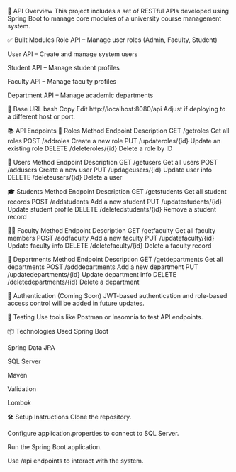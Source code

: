📡 API Overview
This project includes a set of RESTful APIs developed using Spring Boot to manage core modules of a university course management system.

✅ Built Modules
Role API – Manage user roles (Admin, Faculty, Student)

User API – Create and manage system users

Student API – Manage student profiles

Faculty API – Manage faculty profiles

Department API – Manage academic departments

🚀 Base URL
bash
Copy
Edit
http://localhost:8080/api
Adjust if deploying to a different host or port.

📚 API Endpoints
🔐 Roles
Method	Endpoint	Description
GET	/getroles	Get all roles
POST	/addroles	Create a new role
PUT	/updateroles/{id}	Update an existing role
DELETE	/deleteroles/{id}	Delete a role by ID

👥 Users
Method	Endpoint	Description
GET	/getusers	Get all users
POST	/addusers	Create a new user
PUT	/updageusers/{id}	Update user info
DELETE	/deleteusers/{id}	Delete a user

🎓 Students
Method	Endpoint	Description
GET	/getstudents	Get all student records
POST	/addstudents	Add a new student
PUT	/updatestudents/{id}	Update student profile
DELETE	/deletedstudents/{id}	Remove a student record

👨‍🏫 Faculty
Method	Endpoint	Description
GET	/getfaculty	Get all faculty members
POST	/addfaculty	Add a new faculty
PUT	/updatefaculty/{id}	Update faculty info
DELETE	/deletefaculty/{id}	Delete a faculty record

🏢 Departments
Method	Endpoint	Description
GET	/getdepartments	Get all departments
POST	/adddepartments	Add a new department
PUT	/updatedepartments/{id}	Update department info
DELETE	/deletedepartments/{id}	Delete a department

🔐 Authentication (Coming Soon)
JWT-based authentication and role-based access control will be added in future updates.

🧪 Testing
Use tools like Postman or Insomnia to test API endpoints.

📦 Technologies Used
Spring Boot

Spring Data JPA

SQL Server

Maven

Validation

Lombok

🛠️ Setup Instructions
Clone the repository.

Configure application.properties to connect to SQL Server.

Run the Spring Boot application.

Use /api endpoints to interact with the system.

